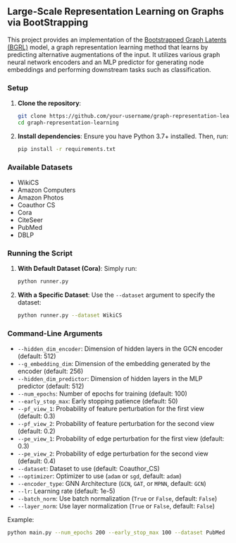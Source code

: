 ## Large-Scale Representation Learning on Graphs via BootStrapping

This project provides an implementation of the [Bootstrapped Graph Latents (BGRL)](https://arxiv.org/pdf/2102.06514) model, a graph representation learning method that learns by predicting alternative augmentations of the input. It utilizes various graph neural network encoders and an MLP predictor for generating node embeddings and performing downstream tasks such as classification.
### Setup

1. **Clone the repository**:
    ```sh
    git clone https://github.com/your-username/graph-representation-learning.git
    cd graph-representation-learning
    ```

2. **Install dependencies**:
    Ensure you have Python 3.7+ installed. Then, run:
    ```sh
    pip install -r requirements.txt
    ```

### Available Datasets

- WikiCS
- Amazon Computers
- Amazon Photos
- Coauthor CS
- Cora
- CiteSeer
- PubMed
- DBLP

### Running the Script

1. **With Default Dataset (Cora)**:
    Simply run:
    ```sh
    python runner.py
    ```

2. **With a Specific Dataset**:
    Use the `--dataset` argument to specify the dataset:
    ```sh
    python runner.py --dataset WikiCS
    ```

### Command-Line Arguments

- `--hidden_dim_encoder`: Dimension of hidden layers in the GCN encoder (default: 512)
- `--g_embedding_dim`: Dimension of the embedding generated by the encoder (default: 256)
- `--hidden_dim_predictor`: Dimension of hidden layers in the MLP predictor (default: 512)
- `--num_epochs`: Number of epochs for training (default: 100)
- `--early_stop_max`: Early stopping patience (default: 50)
- `--pf_view_1`: Probability of feature perturbation for the first view (default: 0.3)
- `--pf_view_2`: Probability of feature perturbation for the second view (default: 0.2)
- `--pe_view_1`: Probability of edge perturbation for the first view (default: 0.3)
- `--pe_view_2`: Probability of edge perturbation for the second view (default: 0.4)
- `--dataset`: Dataset to use (default: Coauthor_CS)
- `--optimizer`: Optimizer to use (`adam` or `sgd`, default: `adam`)
- `--encoder_type`: GNN Architecture (`GCN`, `GAT`, or `MPNN`, default: `GCN`)
- `--lr`: Learning rate (default: 1e-5)
- `--batch_norm`: Use batch normalization (`True` or `False`, default: `False`)
- `--layer_norm`: Use layer normalization (`True` or `False`, default: `False`)

Example:
```sh
python main.py --num_epochs 200 --early_stop_max 100 --dataset PubMed
